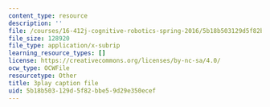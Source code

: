 ```yaml
---
content_type: resource
description: ''
file: /courses/16-412j-cognitive-robotics-spring-2016/5b18b503129d5f82bbe59d29e350ecef_4u9W1xOuts.srt
file_size: 128920
file_type: application/x-subrip
learning_resource_types: []
license: https://creativecommons.org/licenses/by-nc-sa/4.0/
ocw_type: OCWFile
resourcetype: Other
title: 3play caption file
uid: 5b18b503-129d-5f82-bbe5-9d29e350ecef
---
```


